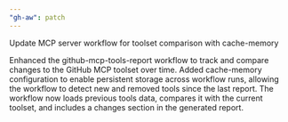 ```yaml
---
"gh-aw": patch
---
```


Update MCP server workflow for toolset comparison with cache-memory

Enhanced the github-mcp-tools-report workflow to track and compare changes to the GitHub MCP toolset over time. Added cache-memory configuration to enable persistent storage across workflow runs, allowing the workflow to detect new and removed tools since the last report. The workflow now loads previous tools data, compares it with the current toolset, and includes a changes section in the generated report.
